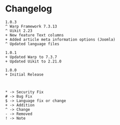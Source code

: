 # Changelog


	1.0.3
	^ Warp Framework 7.3.13
	^ Uikit 2.23
	+ New feature Text columns
	+ Added article meta information options (Joomla)
    ^ Updated language files

	1.0.1
	+ Updated Warp to 7.3.7
	+ Updated Uikit to 2.21.0

	1.0.0
	+ Initial Release



	* -> Security Fix
	# -> Bug Fix
	$ -> Language fix or change
	+ -> Addition
	^ -> Change
	- -> Removed
	! -> Note
